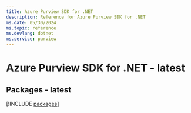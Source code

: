 ```yaml
---
title: Azure Purview SDK for .NET
description: Reference for Azure Purview SDK for .NET
ms.date: 05/30/2024
ms.topic: reference
ms.devlang: dotnet
ms.service: purview
---
```

# Azure Purview SDK for .NET - latest
## Packages - latest
[!INCLUDE [packages](purview-index.md)]
